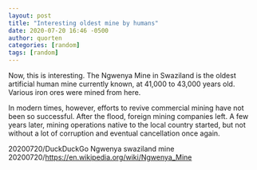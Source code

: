 ```yaml
---
layout: post
title: "Interesting oldest mine by humans"
date: 2020-07-20 16:46 -0500
author: quorten
categories: [random]
tags: [random]
---
```


Now, this is interesting.  The Ngwenya Mine in Swaziland is the oldest
artificial human mine currently known, at 41,000 to 43,000 years old.
Various iron ores were mined from here.

In modern times, however, efforts to revive commercial mining have not
been so successful.  After the flood, foreign mining companies left.
A few years later, mining operations native to the local country
started, but not without a lot of corruption and eventual cancellation
once again.

20200720/DuckDuckGo Ngwenya swaziland mine  
20200720/https://en.wikipedia.org/wiki/Ngwenya_Mine
